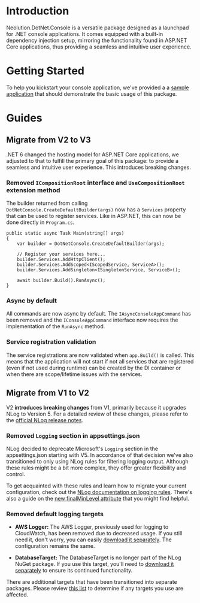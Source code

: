 # Introduction 

Neolution.DotNet.Console is a versatile package designed as a launchpad for .NET console applications. It comes equipped with a built-in dependency injection setup, mirroring the functionality found in ASP.NET Core applications, thus providing a seamless and intuitive user experience.

# Getting Started

To help you kickstart your console application, we've provided a a [sample application](/Neolution.DotNet.Console.SampleAsync/Program.cs) that should demonstrate the basic usage of this package.

# Guides

## Migrate from V2 to V3

.NET 6 changed the hosting model for ASP.NET Core applications, we adjusted to that to fulfill the primary goal of this package: to provide a seamless and intuitive user experience. This introduces breaking changes.

### Removed `ICompositionRoot` interface and `UseCompositionRoot` extension method
The builder returned from calling `DotNetConsole.CreateDefaultBuilder(args)` now has a `Services` property that can be used to register services. Like in ASP.NET, this can now be done directly in `Program.cs`.

    public static async Task Main(string[] args)
    {
        var builder = DotNetConsole.CreateDefaultBuilder(args);

        // Register your services here...
        builder.Services.AddHttpClient();
        builder.Services.AddScoped<IScopedService, ServiceA>();
        builder.Services.AddSingleton<ISingletonService, ServiceB>();

        await builder.Build().RunAsync();
    }

### Async by default
All commands are now async by default. The `IAsyncConsoleAppCommand` has been removed and the `IConsoleAppCommand` interface now requires the implementation of the `RunAsync` method.

### Service registration validation
The service registrations are now validated when `app.Build()` is called. This means that the application will not start if not all services that are registered (even if not used during runtime) can be created by the DI container or when there are scope/lifetime issues with the services.

## Migrate from V1 to V2

V2 **introduces breaking changes** from V1, primarily because it upgrades NLog to Version 5. For a detailed review of these changes, please refer to the [official NLog release notes](https://nlog-project.org/2021/08/25/nlog-5-0-preview1-ready.html).

### Removed `Logging` section in appsettings.json

NLog decided to deprecate Microsoft's `Logging` section in the appsettings.json starting with V5. In accordance of that decision we've also transitioned to only using NLog rules for filtering logging output. Although these rules might be a bit more complex, they offer greater flexibility and control. 

To get acquainted with these rules and learn how to migrate your current configuration, check out the [NLog documentation on logging rules](https://github.com/NLog/NLog/wiki/Configuration-file#rules). There's also a guide on the [new finalMinLevel attribute](https://github.com/NLog/NLog/wiki/Logging-Rules-FinalMinLevel) that you might find helpful.

### Removed default logging targets

- **AWS Logger:** The AWS Logger, previously used for logging to CloudWatch, has been removed due to decreased usage. If you still need it, don't worry, you can easily [download it separately](https://www.nuget.org/packages/AWS.Logger.NLog). The configuration remains the same.

- **DatabaseTarget:** The DatabaseTarget is no longer part of the NLog NuGet package. If you use this target, you'll need to [download it separately](https://www.nuget.org/packages/NLog.Database) to ensure its continued functionality.

There are additional targets that have been transitioned into separate packages. Please review [this list](https://nlog-project.org/2021/08/25/nlog-5-0-preview1-ready.html#nlog-targets-extracted-into-their-own-nuget-packages) to determine if any targets you use are affected.

